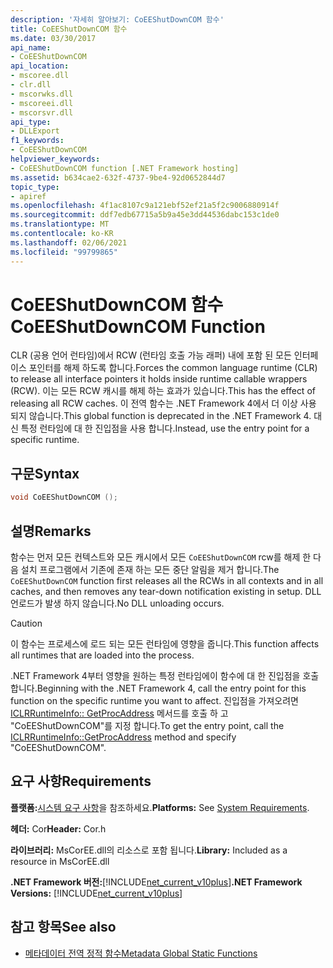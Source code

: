 ```yaml
---
description: '자세히 알아보기: CoEEShutDownCOM 함수'
title: CoEEShutDownCOM 함수
ms.date: 03/30/2017
api_name:
- CoEEShutDownCOM
api_location:
- mscoree.dll
- clr.dll
- mscorwks.dll
- mscoreei.dll
- mscorsvr.dll
api_type:
- DLLExport
f1_keywords:
- CoEEShutDownCOM
helpviewer_keywords:
- CoEEShutDownCOM function [.NET Framework hosting]
ms.assetid: b634cae2-632f-4737-9be4-92d0652844d7
topic_type:
- apiref
ms.openlocfilehash: 4f1ac8107c9a121ebf52ef21a5f2c9006880914f
ms.sourcegitcommit: ddf7edb67715a5b9a45e3dd44536dabc153c1de0
ms.translationtype: MT
ms.contentlocale: ko-KR
ms.lasthandoff: 02/06/2021
ms.locfileid: "99799865"
---
```

# <a name="coeeshutdowncom-function"></a><span data-ttu-id="f1768-103">CoEEShutDownCOM 함수</span><span class="sxs-lookup"><span data-stu-id="f1768-103">CoEEShutDownCOM Function</span></span>

<span data-ttu-id="f1768-104">CLR (공용 언어 런타임)에서 RCW (런타임 호출 가능 래퍼) 내에 포함 된 모든 인터페이스 포인터를 해제 하도록 합니다.</span><span class="sxs-lookup"><span data-stu-id="f1768-104">Forces the common language runtime (CLR) to release all interface pointers it holds inside runtime callable wrappers (RCW).</span></span> <span data-ttu-id="f1768-105">이는 모든 RCW 캐시를 해제 하는 효과가 있습니다.</span><span class="sxs-lookup"><span data-stu-id="f1768-105">This has the effect of releasing all RCW caches.</span></span> <span data-ttu-id="f1768-106">이 전역 함수는 .NET Framework 4에서 더 이상 사용 되지 않습니다.</span><span class="sxs-lookup"><span data-stu-id="f1768-106">This global function is deprecated in the .NET Framework 4.</span></span> <span data-ttu-id="f1768-107">대신 특정 런타임에 대 한 진입점을 사용 합니다.</span><span class="sxs-lookup"><span data-stu-id="f1768-107">Instead, use the entry point for a specific runtime.</span></span>  
  
## <a name="syntax"></a><span data-ttu-id="f1768-108">구문</span><span class="sxs-lookup"><span data-stu-id="f1768-108">Syntax</span></span>  
  
```cpp  
void CoEEShutDownCOM ();  
```  
  
## <a name="remarks"></a><span data-ttu-id="f1768-109">설명</span><span class="sxs-lookup"><span data-stu-id="f1768-109">Remarks</span></span>  

 <span data-ttu-id="f1768-110">함수는 먼저 모든 컨텍스트와 모든 캐시에서 모든 `CoEEShutDownCOM` rcw를 해제 한 다음 설치 프로그램에서 기존에 존재 하는 모든 중단 알림을 제거 합니다.</span><span class="sxs-lookup"><span data-stu-id="f1768-110">The `CoEEShutDownCOM` function first releases all the RCWs in all contexts and in all caches, and then removes any tear-down notification existing in setup.</span></span> <span data-ttu-id="f1768-111">DLL 언로드가 발생 하지 않습니다.</span><span class="sxs-lookup"><span data-stu-id="f1768-111">No DLL unloading occurs.</span></span>  
  
> [!CAUTION]
> <span data-ttu-id="f1768-112">이 함수는 프로세스에 로드 되는 모든 런타임에 영향을 줍니다.</span><span class="sxs-lookup"><span data-stu-id="f1768-112">This function affects all runtimes that are loaded into the process.</span></span>  
  
 <span data-ttu-id="f1768-113">.NET Framework 4부터 영향을 원하는 특정 런타임에이 함수에 대 한 진입점을 호출 합니다.</span><span class="sxs-lookup"><span data-stu-id="f1768-113">Beginning with the .NET Framework 4, call the entry point for this function on the specific runtime you want to affect.</span></span> <span data-ttu-id="f1768-114">진입점을 가져오려면 [ICLRRuntimeInfo:: GetProcAddress](iclrruntimeinfo-getprocaddress-method.md) 메서드를 호출 하 고 "CoEEShutDownCOM"를 지정 합니다.</span><span class="sxs-lookup"><span data-stu-id="f1768-114">To get the entry point, call the [ICLRRuntimeInfo::GetProcAddress](iclrruntimeinfo-getprocaddress-method.md) method and specify "CoEEShutDownCOM".</span></span>  
  
## <a name="requirements"></a><span data-ttu-id="f1768-115">요구 사항</span><span class="sxs-lookup"><span data-stu-id="f1768-115">Requirements</span></span>  

 <span data-ttu-id="f1768-116">**플랫폼:**[시스템 요구 사항](../../get-started/system-requirements.md)을 참조하세요.</span><span class="sxs-lookup"><span data-stu-id="f1768-116">**Platforms:** See [System Requirements](../../get-started/system-requirements.md).</span></span>  
  
 <span data-ttu-id="f1768-117">**헤더:** Cor</span><span class="sxs-lookup"><span data-stu-id="f1768-117">**Header:** Cor.h</span></span>  
  
 <span data-ttu-id="f1768-118">**라이브러리:** MsCorEE.dll의 리소스로 포함 됩니다.</span><span class="sxs-lookup"><span data-stu-id="f1768-118">**Library:** Included as a resource in MsCorEE.dll</span></span>  
  
 <span data-ttu-id="f1768-119">**.NET Framework 버전:**[!INCLUDE[net_current_v10plus](../../../../includes/net-current-v10plus-md.md)]</span><span class="sxs-lookup"><span data-stu-id="f1768-119">**.NET Framework Versions:** [!INCLUDE[net_current_v10plus](../../../../includes/net-current-v10plus-md.md)]</span></span>  
  
## <a name="see-also"></a><span data-ttu-id="f1768-120">참고 항목</span><span class="sxs-lookup"><span data-stu-id="f1768-120">See also</span></span>

- [<span data-ttu-id="f1768-121">메타데이터 전역 정적 함수</span><span class="sxs-lookup"><span data-stu-id="f1768-121">Metadata Global Static Functions</span></span>](../metadata/metadata-global-static-functions.md)
